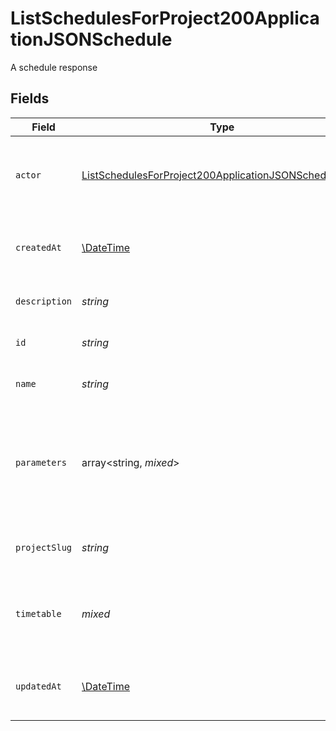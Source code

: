 # ListSchedulesForProject200ApplicationJSONSchedule

A schedule response


## Fields

| Field                                                                                                                                     | Type                                                                                                                                      | Required                                                                                                                                  | Description                                                                                                                               | Example                                                                                                                                   |
| ----------------------------------------------------------------------------------------------------------------------------------------- | ----------------------------------------------------------------------------------------------------------------------------------------- | ----------------------------------------------------------------------------------------------------------------------------------------- | ----------------------------------------------------------------------------------------------------------------------------------------- | ----------------------------------------------------------------------------------------------------------------------------------------- |
| `actor`                                                                                                                                   | [ListSchedulesForProject200ApplicationJSONScheduleUser](../../models/operations/ListSchedulesForProject200ApplicationJSONScheduleUser.md) | :heavy_check_mark:                                                                                                                        | The attribution actor who will run the scheduled pipeline.                                                                                |                                                                                                                                           |
| `createdAt`                                                                                                                               | [\DateTime](https://www.php.net/manual/en/class.datetime.php)                                                                             | :heavy_check_mark:                                                                                                                        | The date and time the pipeline was created.                                                                                               |                                                                                                                                           |
| `description`                                                                                                                             | *string*                                                                                                                                  | :heavy_check_mark:                                                                                                                        | Description of the schedule.                                                                                                              |                                                                                                                                           |
| `id`                                                                                                                                      | *string*                                                                                                                                  | :heavy_check_mark:                                                                                                                        | The unique ID of the schedule.                                                                                                            |                                                                                                                                           |
| `name`                                                                                                                                    | *string*                                                                                                                                  | :heavy_check_mark:                                                                                                                        | Name of the schedule.                                                                                                                     |                                                                                                                                           |
| `parameters`                                                                                                                              | array<string, *mixed*>                                                                                                                    | :heavy_check_mark:                                                                                                                        | Pipeline parameters represented as key-value pairs. Must contain branch or tag.                                                           |                                                                                                                                           |
| `projectSlug`                                                                                                                             | *string*                                                                                                                                  | :heavy_check_mark:                                                                                                                        | The project-slug for the schedule                                                                                                         | gh/CircleCI-Public/api-preview-docs                                                                                                       |
| `timetable`                                                                                                                               | *mixed*                                                                                                                                   | :heavy_check_mark:                                                                                                                        | Timetable that specifies when a schedule triggers.                                                                                        |                                                                                                                                           |
| `updatedAt`                                                                                                                               | [\DateTime](https://www.php.net/manual/en/class.datetime.php)                                                                             | :heavy_check_mark:                                                                                                                        | The date and time the pipeline was last updated.                                                                                          |                                                                                                                                           |